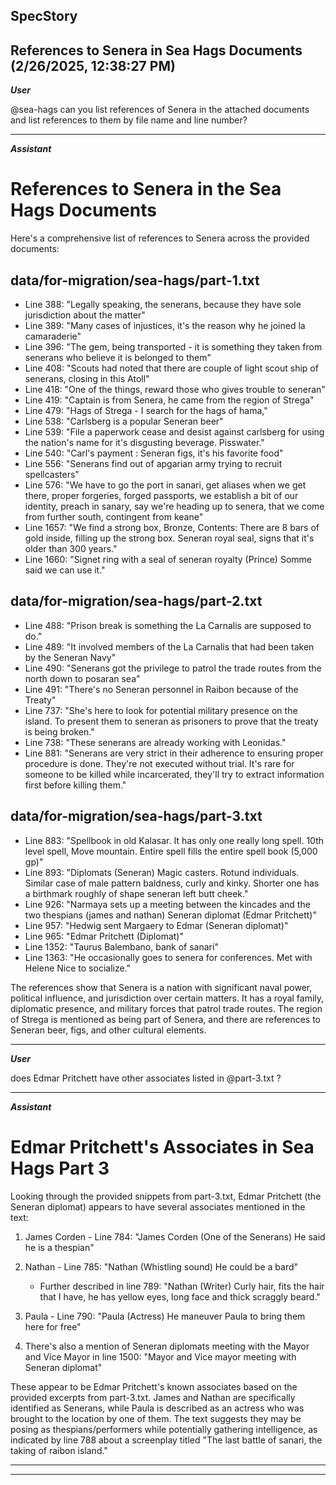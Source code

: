 ## SpecStory

## References to Senera in Sea Hags Documents (2/26/2025, 12:38:27 PM)

_**User**_

@sea-hags  can you list references of Senera in the attached documents and list references to them by file name and line number?

---

_**Assistant**_

# References to Senera in the Sea Hags Documents

Here's a comprehensive list of references to Senera across the provided documents:

## data/for-migration/sea-hags/part-1.txt

- Line 388: "Legally speaking, the senerans, because they have sole jurisdiction about the matter"
- Line 389: "Many cases of injustices, it's the reason why he joined la camaraderie"
- Line 396: "The gem, being transported - it is something they taken from senerans who believe it is belonged to them"
- Line 408: "Scouts had noted that there are couple of light scout ship of senerans, closing in this Atoll"
- Line 418: "One of the things, reward those who gives trouble to seneran"
- Line 419: "Captain is from Senera, he came from the region of Strega"
- Line 479: "Hags of Strega - I search for the hags of hama,"
- Line 538: "Carlsberg is a popular Seneran beer"
- Line 539: "File a paperwork cease and desist against carlsberg for using the nation's name for it's disgusting beverage. Pisswater."
- Line 540: "Carl's payment : Seneran figs, it's his favorite food"
- Line 556: "Senerans find out of apgarian army trying to recruit spellcasters"
- Line 576: "We have to go the port in sanari, get aliases when we get there, proper forgeries, forged passports, we establish a bit of our identity, preach in sanary, say we're heading up to senera, that we come from further south, contingent from keane"
- Line 1657: "We find a strong box, Bronze, Contents: There are 8 bars of gold inside, filling up the strong box. Seneran royal seal, signs that it's older than 300 years."
- Line 1660: "Signet ring with a seal of seneran royalty (Prince) Somme said we can use it."

## data/for-migration/sea-hags/part-2.txt

- Line 488: "Prison break is something the La Carnalis are supposed to do."
- Line 489: "It involved members of the La Carnalis that had been taken by the Seneran Navy"
- Line 490: "Senerans got the privilege to patrol the trade routes from the north down to posaran sea"
- Line 491: "There's no Seneran personnel in Raibon because of the Treaty"
- Line 737: "She's here to look for potential military presence on the island. To present them to seneran as prisoners to prove that the treaty is being broken."
- Line 738: "These senerans are already working with Leonidas."
- Line 881: "Senerans are very strict in their adherence to ensuring proper procedure is done. They're not executed without trial. It's rare for someone to be killed while incarcerated, they'll try to extract information first before killing them."

## data/for-migration/sea-hags/part-3.txt

- Line 883: "Spellbook in old Kalasar. It has only one really long spell. 10th level spell, Move mountain. Entire spell fills the entire spell book (5,000 gp)"
- Line 893: "Diplomats (Seneran) Magic casters. Rotund individuals. Similar case of male pattern baldness, curly and kinky. Shorter one has a birthmark roughly of shape seneran left butt cheek."
- Line 926: "Narmaya sets up a meeting between the kincades and the two thespians (james and nathan) Seneran diplomat (Edmar Pritchett)"
- Line 957: "Hedwig sent Margaery to Edmar (Seneran diplomat)"
- Line 965: "Edmar Pritchett (Diplomat)"
- Line 1352: "Taurus Balembano, bank of sanari"
- Line 1363: "He occasionally goes to senera for conferences. Met with Helene Nice to socialize."

The references show that Senera is a nation with significant naval power, political influence, and jurisdiction over certain matters. It has a royal family, diplomatic presence, and military forces that patrol trade routes. The region of Strega is mentioned as being part of Senera, and there are references to Seneran beer, figs, and other cultural elements.

---

_**User**_

does Edmar Pritchett have other associates listed in @part-3.txt ?

---

_**Assistant**_

# Edmar Pritchett's Associates in Sea Hags Part 3

Looking through the provided snippets from part-3.txt, Edmar Pritchett (the Seneran 
diplomat) appears to have several associates mentioned in the text:

1. James Corden - Line 784: "James Corden (One of the Senerans) He said he is a 
   thespian"

2. Nathan - Line 785: "Nathan (Whistling sound) He could be a bard"
   - Further described in line 789: "Nathan (Writer) Curly hair, fits the hair 
     that I have, he has yellow eyes, long face and thick scraggly beard."

3. Paula - Line 790: "Paula (Actress) He maneuver Paula to bring them here for 
   free"

4. There's also a mention of Seneran diplomats meeting with the Mayor and Vice 
   Mayor in line 1500: "Mayor and Vice mayor meeting with Seneran diplomat"

These appear to be Edmar Pritchett's known associates based on the provided 
excerpts from part-3.txt. James and Nathan are specifically identified as 
Senerans, while Paula is described as an actress who was brought to the location 
by one of them. The text suggests they may be posing as thespians/performers 
while potentially gathering intelligence, as indicated by line 788 about a 
screenplay titled "The last battle of sanari, the taking of raibon island."

---



---

